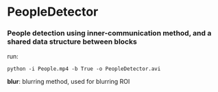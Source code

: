 # PeopleDetector
### People detection using inner-communication method, and a shared data structure between blocks

run:
```
python -i People.mp4 -b True -o PeopleDetector.avi

```

 **blur**: blurring method, used for blurring ROI
 

